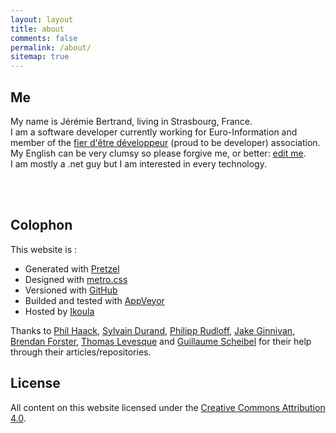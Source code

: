 ```yaml
---
layout: layout
title: about
comments: false
permalink: /about/
sitemap: true
---
```


##  Me
My name is Jérémie Bertrand, living in Strasbourg, France.  
I am a software developer currently working for Euro-Information and member of the [fier d'être développeur](http://fierdetredeveloppeur.org/) (proud to be developer) association.  
My English can be very clumsy so please forgive me, or better: [edit me](https://github.com/laedit/laedit.net).  
I am mostly a .net guy but I am interested in every technology.

<div id="links">
<a href="https://twitter.com/laedit" title="Twitter" class="twitter"><i class="fa fa-twitter fa-lg fa-fw"></i></a>
<a href="http://stackoverflow.com/users/424072/j%C3%A9r%C3%A9mie-bertrand" title="Stackoverflow" class="stack"><i class="fa fa-stack-overflow fa-lg fa-fw"></i></a>
<a href="https://github.com/laedit" title="Github"><i class="fa fa-github fa-lg fa-fw"></i></a>
<a href="https://www.codeplex.com/site/users/view/laedit" title="Codeplex" class="icomoon"><i class="icon-codeplex"></i></a>
<a href="http://careers.stackoverflow.com/jeremiebertrand" title="Stackoverflow Careers" class="stack"><i class="fa fa-signal fa-lg fa-fw"></i></a>
<a href="http://www.viadeo.com/fr/profile/jeremie.bertrand" title="Viadeo" class="viadeo icomoon"><i class="icon-viadeo"></i></a>
<a href="mailto:contact@laedit.net" title="Mail"><i class="fa fa-envelope-o fa-lg fa-fw"></i></a>
</div>
<br />
<br />

## Colophon

This website is :

  - Generated with [Pretzel](http://code52.org/pretzel/)
  - Designed with [metro.css](http://code52.org/metro.css/)
  - Versioned with [GitHub](https://github.com)
  - Builded and tested with [AppVeyor](https://www.appveyor.com)
  - Hosted by [Ikoula](http://www.ikoula.com)

Thanks to [Phil Haack](http://haacked.com), [Sylvain Durand](http://www.sylvaindurand.org), [Philipp Rudloff](http://kleinfreund.de), [Jake Ginnivan](http://jake.ginnivan.net), [Brendan Forster](http://www.brendanforster.com/), [Thomas Levesque](http://www.thomaslevesque.com) and [Guillaume Scheibel](http://gscheibel.net) for their help through their  articles/repositories.  

## License
All content on this website licensed under the [Creative Commons Attribution 4.0](http://creativecommons.org/licenses/by/4.0/).
